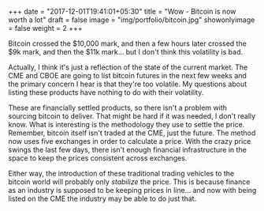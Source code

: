 +++
date = "2017-12-01T19:41:01+05:30"
title = "Wow - Bitcoin is now worth a lot"
draft = false
image = "img/portfolio/bitcoin.jpg"
showonlyimage = false
weight = 2
+++

Bitcoin crossed the $10,000 mark, and then a few hours later crossed the $9k mark, and then the $11k mark... but I don't think this volatility is bad.

<!--more-->

Actually, I think it's just a reflection of the state of the current market. 
The CME and CBOE are going to list bitcoin futures in the next few weeks and the primary
concern I hear is that they're too volatile. My questions about listing these products have nothing to do with their volatility.

These are financially settled products, so there isn't a problem with sourcing bitcoin to deliver. That might be hard if it was needed,
I don't really know.
What is interesting is the methodology they use to settle the price. Remember, bitcoin itself isn't traded at the CME, just the future.
The method now uses five exchanges in order to calculate a price. With the crazy price swings the last few days, there isn't enough
financial infrastructure in the space to keep the prices consistent across exchanges.

Either way, the introduction of these traditional trading vehicles to the bitcoin world will probably only *stabilize* the price. This is
because finance as an industry is supposed to be keeping prices in line... and now with being listed on the CME the industry may be
able to do just that.